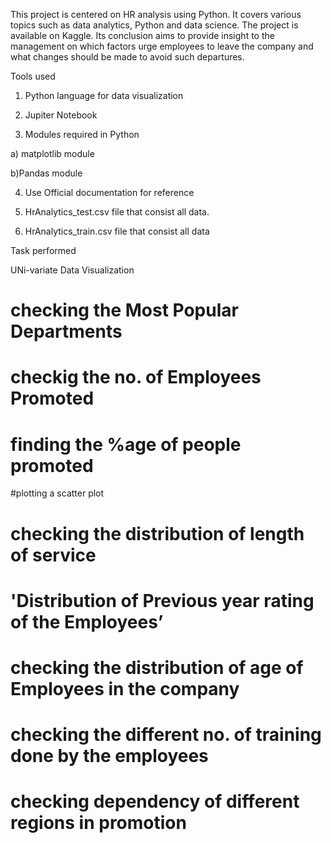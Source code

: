 This project is centered on HR analysis using Python. It covers various topics such as data analytics, Python and data science. The project is available on Kaggle. Its conclusion aims to provide insight to the management on which factors urge employees to leave the company and what changes should be made to avoid such departures.



Tools used

1. Python language for data visualization

2. Jupiter Notebook

3. Modules required in Python

a) matplotlib module

b)Pandas module

4. Use Official documentation for reference

5. HrAnalytics_test.csv file that consist all data.

6. HrAnalytics_train.csv file that consist all data



Task performed

UNi-variate Data Visualization

# checking the Most Popular Departments

# checkig the no. of Employees Promoted

# finding the %age of people promoted

#plotting a scatter plot

# checking the distribution of length of service

# 'Distribution of Previous year rating of the Employees’

# checking the distribution of age of Employees in the company

# checking the different no. of training done by the employees

# checking dependency of different regions in promotion

